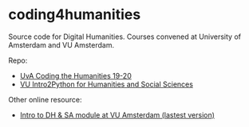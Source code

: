 # coding4humanities
Source code for Digital Humanities. Courses convened at University of Amsterdam and VU Amsterdam.

Repo:
- [UvA Coding the Humanities 19-20](https://github.com/Yifan-FENG/coding4humanities/tree/main/CodingtheHumanities)
- [VU Intro2Python for Humanities and Social Sciences](https://github.com/Yifan-FENG/coding4humanities/tree/main/Intro2Python)

Other online resource:
- [Intro to DH & SA module at VU Amsterdam (lastest version)](https://github.com/cltl/python-for-text-analysis) 

